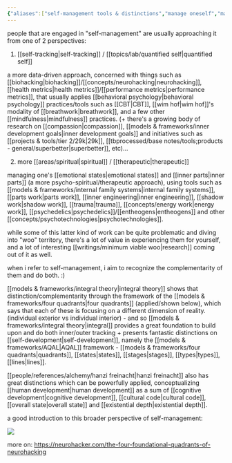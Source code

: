 ```yaml
---
{"aliases":["self-management tools & distinctions","manage oneself","manage yourself","self","self-mngmt"],"created in":"2023-07-25T09:18:23-03:00","last tended to":"2024-07-24T03:26:04-03:00","tags":["concept","selfmanagement","tier1","alchemy","design","🌿"],"dg-publish":true,"permalink":"/concepts/self-management/","dgPassFrontmatter":true,"created":"2023-07-25T09:18:23.349-03:00","updated":"2024-09-03T13:38:39.856-03:00"}
---
```


people that are engaged in "self-management" are usually approaching it from one of 2 perspectives:

1) [[self-tracking\|self-tracking]] / [[topics/lab/quantified self\|quantified self]]
 
a more data-driven approach, concerned with things such as [[biohacking\|biohacking]]/[[concepts/neurohacking\|neurohacking]], [[health metrics\|health metrics]]/[[performance metrics\|performance metrics]], that usually applies [[behavioral psychology\|behavioral psychology]] practices/tools such as [[CBT\|CBT]], [[wim hof\|wim hof]]'s modality of [[breathwork\|breathwork]], and a few other [[mindfulness\|mindfulness]] practices. (+ there's a growing body of research on [[compassion\|compassion]], [[models & frameworks/inner development goals\|inner development goals]] and initiatives such as [[projects & tools/tier 2/29k\|29k]], [[tbprocessed/base notes/tools;products - general/superbetter\|superbetter]], etc)...

2) more [[areas/spiritual\|spiritual]] / [[therapeutic\|therapeutic]]

managing one's [[emotional states\|emotional states]] and [[inner parts\|inner parts]] (a more psycho-spiritual/therapeutic approach), using tools such as [[models & frameworks/internal family systems\|internal family systems]], [[parts work\|parts work]], [[inner engineering\|inner engineering]], [[shadow work\|shadow work]], [[trauma\|trauma]], [[concepts/energy work\|energy work]], [[psychedelics\|psychedelics]]/[[entheogens\|entheogens]] and other [[concepts/psychotechnologies\|psychotechnologies]].

while some of this latter kind of work can be quite problematic and diving into "woo" territory, there's a lot of value in experiencing them for yourself, and a lot of interesting [[writings/minimum viable woo\|research]] coming out of it as well.

when i refer to self-management, i aim to recognize the complementarity of them and do both. :)

[[models & frameworks/integral theory\|integral theory]] shows that distinction/complementarity through the framework of the [[models & frameworks/four quadrants\|four quadrants]] (applied/shown below), which says that each of these is focusing on a different dimension of reality. (individual exterior vs individual interior) - and so [[models & frameworks/integral theory\|integral]] provides a great foundation to build upon and do both inner/outer tracking + presents fantastic distinctions on [[self-development\|self-development]], namely the [[models & frameworks/AQAL\|AQAL]] framework - [[models & frameworks/four quadrants\|quadrants]], [[states\|states]], [[stages\|stages]], [[types\|types]], [[lines\|lines]].

[[people/references/alchemy/hanzi freinacht\|hanzi freinacht]] also has great distinctions which can be powerfully applied, conceptualizing [[human development\|human development]] as a sum of [[cognitive development\|cognitive development]], [[cultural code\|cultural code]], [[overall state\|overall state]] and [[existential depth\|existential depth]].

a good introduction to this broader perspective of self-management:

<!--![four quadrants of neurohacking - neurohacker collective.jpeg|800](/img/user/images/models%20&%20frameworks/four%20quadrants%20of%20neurohacking%20-%20neurohacker%20collective.jpeg)-->
![](https://i.imgur.com/TtylZgY.jpeg)

more on: https://neurohacker.com/the-four-foundational-quadrants-of-neurohacking